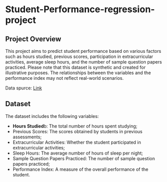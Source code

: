 # Student-Performance-regression-project

## Project Overview
This project aims to predict student performance based on various factors such as hours studied, previous scores, participation in extracurricular activities, average sleep hours, and the number of sample question papers practiced. Please note that this dataset is synthetic and created for illustrative purposes. The relationships between the variables and the performance index may not reflect real-world scenarios.

Data spurce: [Link](https://www.kaggle.com/datasets/nikhil7280/student-performance-multiple-linear-regression)

## Dataset
The dataset includes the following variables:
<ul>
  <li><b>Hours Studied</b>b: The total number of hours spent studying;</li>
  <li>Previous Scores: The scores obtained by students in previous assessments;</li>
  <li>Extracurricular Activities: Whether the student participated in extracurricular activities;</li>
  <li>Sleep Hours: The average number of hours of sleep per night;</li>
  <li>Sample Question Papers Practiced: The number of sample question papers practiced;</li>
  <li>Performance Index: A measure of the overall performance of the student.</li>
</ul>
